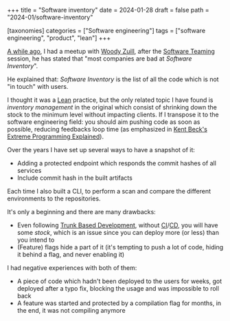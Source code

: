 +++
title = "Software inventory"
date = 2024-01-28
draft = false
path = "2024-01/software-inventory"

[taxonomies]
categories = ["Software engineering"]
tags = ["software engineering", "product", "lean"]
+++

[A while ago](@/blog/2023-11-19_local-global-optimum.md), I had a meetup with [Woody Zuill](https://woodyzuill.com/),
after the [Software Teaming](https://softwareteaming.com/) session, he has
stated that "most companies are bad at _Software Inventory_".

He explained that: _Software Inventory_ is the list of all the code which is not
"in touch" with users.

I thought it was a [Lean](https://en.wikipedia.org/wiki/Lean_software_development)
practice, but the only related topic I have found is _inventory management_
in the original which consist of shrinking down the stock to the minimum
level without impacting clients.
If I transpose it to the software engineering field: you should aim pushing
code as soon as possible, reducing feedbacks loop time (as emphasized in
[Kent Beck's Extreme Programming Explained](https://www.oreilly.com/library/view/extreme-programming-explained/0201616416/)).

Over the years I have set up several ways to have a snapshot of it:

* Adding a protected endpoint which responds the commit hashes of all services
* Include commit hash in the built artifacts

Each time I also built a CLI, to perform a scan and compare the different
environments to the repositories.

It's only a beginning and there are many drawbacks:

* Even following [Trunk Based Development](https://trunkbaseddevelopment.com/), without [CI](https://martinfowler.com/articles/continuousIntegration.html)/[CD](https://martinfowler.com/bliki/ContinuousDelivery.html), you will have some _stock_, which is an issue since you can deploy more (or less) than you intend to
* (Feature) flags hide a part of it (it's tempting to push a lot of code, hiding it behind a flag, and never enabling it)

I had negative experiences with both of them:

* A piece of code which hadn't been deployed to the users for weeks, got deployed after a typo fix, blocking the usage and was impossible to roll back
* A feature was started and protected by a compilation flag for months, in the end, it was not compiling anymore
